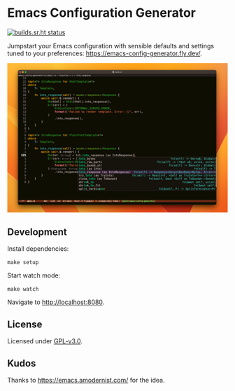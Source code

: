 # Emacs Configuration Generator

[![builds.sr.ht status](https://builds.sr.ht/~mgmarlow/emacs-config-generator/commits/main/.build.yml.svg)](https://builds.sr.ht/~mgmarlow/emacs-config-generator/commits/main/.build.yml?)

Jumpstart your Emacs configuration with sensible defaults and settings tuned to your preferences: https://emacs-config-generator.fly.dev/.

![Screenshot](./img/screenshot.jpg)

## Development

Install dependencies:

```
make setup
```

Start watch mode:

```
make watch
```

Navigate to <http://localhost:8080>.

## License

Licensed under [GPL-v3.0](./LICENSE).

## Kudos

Thanks to <https://emacs.amodernist.com/> for the idea.
